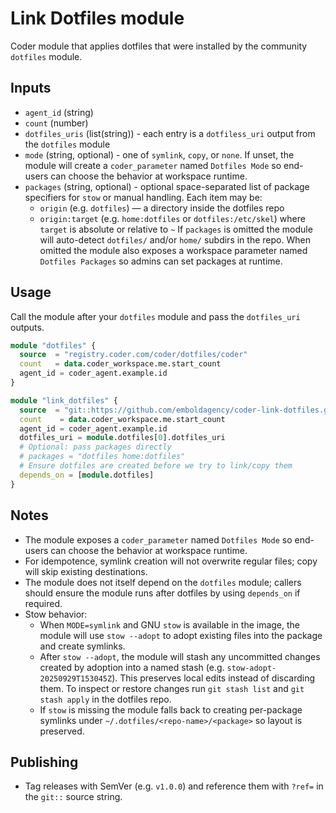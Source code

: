 # Link Dotfiles module

Coder module that applies dotfiles that were installed by the community `dotfiles` module.

## Inputs

- `agent_id` (string)
- `count` (number)
- `dotfiles_uris` (list(string)) - each entry is a `dotfiless_uri` output from the `dotfiles` module
- `mode` (string, optional) - one of `symlink`, `copy`, or `none`. If unset, the module will create a `coder_parameter` named `Dotfiles Mode` so end-users can choose the behavior at workspace runtime.
- `packages` (string, optional) - optional space-separated list of package specifiers for `stow` or manual handling. Each item may be:
  - `origin` (e.g. `dotfiles`) — a directory inside the dotfiles repo
  - `origin:target` (e.g. `home:dotfiles` or `dotfiles:/etc/skel`) where `target` is absolute or relative to `~`
  If `packages` is omitted the module will auto-detect `dotfiles/` and/or `home/` subdirs in the repo. When omitted the module also exposes a workspace parameter named `Dotfiles Packages` so admins can set packages at runtime.

## Usage

Call the module after your `dotfiles` module and pass the `dotfiles_uri` outputs.

```terraform
module "dotfiles" {
  source  = "registry.coder.com/coder/dotfiles/coder"
  count   = data.coder_workspace.me.start_count
  agent_id = coder_agent.example.id
}

module "link_dotfiles" {
  source  = "git::https://github.com/emboldagency/coder-link-dotfiles.git?ref=v1.0.0"
  count    = data.coder_workspace.me.start_count
  agent_id = coder_agent.example.id
  dotfiles_uri = module.dotfiles[0].dotfiles_uri
  # Optional: pass packages directly
  # packages = "dotfiles home:dotfiles"
  # Ensure dotfiles are created before we try to link/copy them
  depends_on = [module.dotfiles]
}
```


## Notes

- The module exposes a `coder_parameter` named `Dotfiles Mode` so end-users can choose the behavior at workspace runtime.
- For idempotence, symlink creation will not overwrite regular files; copy will skip existing destinations.
- The module does not itself depend on the `dotfiles` module; callers should ensure the module runs after dotfiles by using `depends_on` if required.
- Stow behavior:
  - When `MODE=symlink` and GNU `stow` is available in the image, the module will use `stow --adopt` to adopt existing files into the package and create symlinks.
  - After `stow --adopt`, the module will stash any uncommitted changes created by adoption into a named stash (e.g. `stow-adopt-20250929T153045Z`). This preserves local edits instead of discarding them. To inspect or restore changes run `git stash list` and `git stash apply` in the dotfiles repo.
  - If `stow` is missing the module falls back to creating per-package symlinks under `~/.dotfiles/<repo-name>/<package>` so layout is preserved.

## Publishing

- Tag releases with SemVer (e.g. `v1.0.0`) and reference them with `?ref=` in the `git::` source string.
